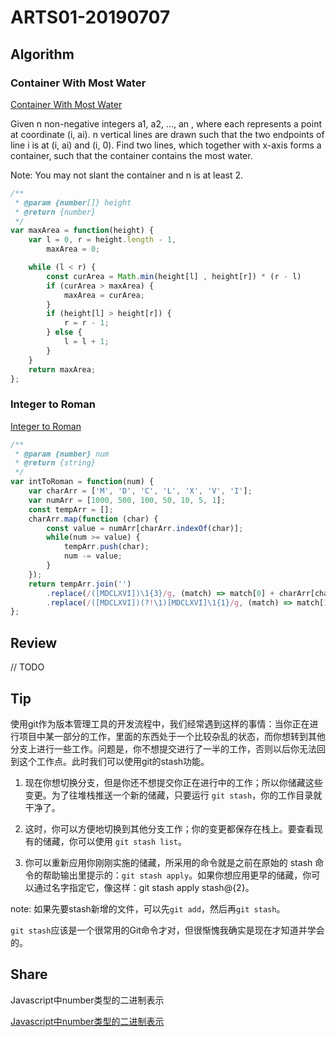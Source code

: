 # ARTS01-20190707

## Algorithm

### Container With Most Water

[Container With Most Water](https://leetcode-cn.com/problems/container-with-most-water/)

Given n non-negative integers a1, a2, ..., an , where each represents a point at coordinate (i, ai). n vertical lines are drawn such that the two endpoints of line i is at (i, ai) and (i, 0). Find two lines, which together with x-axis forms a container, such that the container contains the most water.

Note: You may not slant the container and n is at least 2.

```javascript
/**
 * @param {number[]} height
 * @return {number}
 */
var maxArea = function(height) {
    var l = 0, r = height.length - 1,
        maxArea = 0;

    while (l < r) {
        const curArea = Math.min(height[l] , height[r]) * (r - l)
        if (curArea > maxArea) {
            maxArea = curArea;
        }
        if (height[l] > height[r]) {
            r = r - 1;
        } else {
            l = l + 1;
        }
    }
    return maxArea;
};
```

### Integer to Roman

[Integer to Roman](https://leetcode-cn.com/problems/integer-to-roman/)

```javascript
/**
 * @param {number} num
 * @return {string}
 */
var intToRoman = function(num) {
    var charArr = ['M', 'D', 'C', 'L', 'X', 'V', 'I'];
    var numArr = [1000, 500, 100, 50, 10, 5, 1];
    const tempArr = [];
    charArr.map(function (char) {
        const value = numArr[charArr.indexOf(char)];
        while(num >= value) {
            tempArr.push(char);
            num -= value;
        }
    });
    return tempArr.join('')
        .replace(/([MDCLXVI])\1{3}/g, (match) => match[0] + charArr[charArr.indexOf(match[0]) - 1])
        .replace(/([MDCLXVI])(?!\1)[MDCLXVI]\1{1}/g, (match) => match[1] + charArr[charArr.indexOf(match[0]) - 1]);
};
```

## Review

// TODO

## Tip

使用git作为版本管理工具的开发流程中，我们经常遇到这样的事情：当你正在进行项目中某一部分的工作，里面的东西处于一个比较杂乱的状态，而你想转到其他分支上进行一些工作。问题是，你不想提交进行了一半的工作，否则以后你无法回到这个工作点。此时我们可以使用git的stash功能。

1. 现在你想切换分支，但是你还不想提交你正在进行中的工作；所以你储藏这些变更。为了往堆栈推送一个新的储藏，只要运行 `git stash`，你的工作目录就干净了。

2. 这时，你可以方便地切换到其他分支工作；你的变更都保存在栈上。要查看现有的储藏，你可以使用 `git stash list`。

3. 你可以重新应用你刚刚实施的储藏，所采用的命令就是之前在原始的 stash 命令的帮助输出里提示的：`git stash apply`。如果你想应用更早的储藏，你可以通过名字指定它，像这样：git stash apply stash@{2}。

note: 如果先要stash新增的文件，可以先`git add`，然后再`git stash`。

`git stash`应该是一个很常用的Git命令才对，但很惭愧我确实是现在才知道并学会的。

## Share

Javascript中number类型的二进制表示

[Javascript中number类型的二进制表示](https://www.jianshu.com/p/ab2bc4d7e001)
